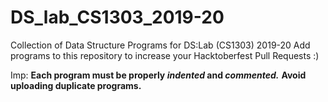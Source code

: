 # DS_lab_CS1303_2019-20
Collection of Data Structure Programs for DS:Lab (CS1303) 2019-20
Add programs to this repository to increase your Hacktoberfest Pull Requests :)

Imp: **Each program must be properly _indented_ and _commented._**                                                                              **Avoid uploading duplicate programs.**
     
